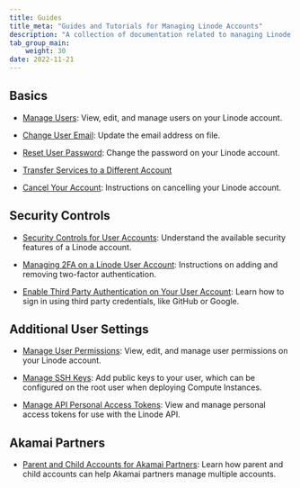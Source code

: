 ```yaml
---
title: Guides
title_meta: "Guides and Tutorials for Managing Linode Accounts"
description: "A collection of documentation related to managing Linode accounts and users"
tab_group_main:
    weight: 30
date: 2022-11-21
---
```


## Basics

- [Manage Users](/docs/products/platform/accounts/guides/manage-users/): View, edit, and manage users on your Linode account.

- [Change User Email](/docs/products/platform/accounts/guides/change-user-email/): Update the email address on file.

- [Reset User Password](/docs/products/platform/accounts/guides/reset-user-password/): Change the password on your Linode account.

- [Transfer Services to a Different Account](/docs/products/platform/accounts/guides/service-transfers/)

- [Cancel Your Account](/docs/products/platform/accounts/guides/cancel-account/): Instructions on cancelling your Linode account.

## Security Controls

- [Security Controls for User Accounts](/docs/products/platform/accounts/guides/user-security-controls/): Understand the available security features of a Linode account.

- [Managing 2FA on a Linode User Account](/docs/products/platform/accounts/guides/2fa/): Instructions on adding and removing two-factor authentication.

- [Enable Third Party Authentication on Your User Account](/docs/products/platform/accounts/guides/third-party-authentication/): Learn how to sign in using third party credentials, like GitHub or Google.


## Additional User Settings

- [Manage User Permissions](/docs/products/platform/accounts/guides/user-permissions/): View, edit, and manage user permissions on your Linode account.

- [Manage SSH Keys](/docs/products/platform/accounts/guides/manage-ssh-keys/): Add public keys to your user, which can be configured on the root user when deploying Compute Instances.

- [Manage API Personal Access Tokens](/docs/products/platform/accounts/guides/manage-api-tokens/): View and manage personal access tokens for use with the Linode API.

## Akamai Partners

- [Parent and Child Accounts for Akamai Partners](/docs/products/platform/accounts/guides/parent-child-accounts/): Learn how parent and child accounts can help Akamai partners manage multiple accounts.